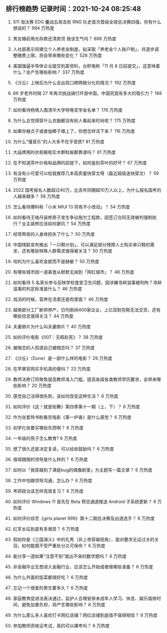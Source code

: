 
## 排行榜趋势 记录时间：2021-10-24 08:25:48
  
  1. S11 淘汰赛 EDG 鏖战五局击败 RNG 队史首次晋级全球总决赛四强，你有什么想说的？ 994 万热度
    
  2. 男友婚前用光存款还清房贷 我该生气吗？ 698 万热度
    
  3. 人社部表示将建立个人养老金制度，拟采取「养老金个人账户制」，并逐步调整缴费上限，将会带来哪些变化？ 528 万热度
    
  4. 美国强逼半导体企业提交机密资料，台积电称「11 月 8 日前提交」，这意味着什么？会产生哪些影响？ 337 万热度
    
  5. 《沙丘》上映后为什么会出现口碑两极分化的情况？ 192 万热度
    
  6. 66 岁老外时隔 27 年再次挑战骑行环游中国，中国究竟有多大的吸引力？ 188 万热度
    
  7. 如何看待杨倩入围清华大学特等奖学金名单？ 176 万热度
    
  8. 为什么总觉得穿什么衣服都没有别人看起来时尚呢？ 175 万热度
    
  9. 如果你被贞子或者伽椰子缠上了，你想怎样活下来？ 116 万热度
    
  10. 为什么“懂音乐”的人大多不在乎音质? 81 万热度
    
  11. 大品牌用的衣柜橱柜实木颗粒板都靠谱吗？ 81 万热度
    
  12. 在不知道茶叶价格和品牌的前提下，如何鉴别茶叶的好坏？ 67 万热度
    
  13. 有没有小可爱可以给我推荐几本高质量快穿文呀（最近超级迷快穿文）？ 59 万热度
    
  14. 2022 国考报名人数超过40万，比去年同期超10万人以上，为什么报名国考的人越来越多？ 58 万热度
    
  15. 怎么看待爆料称「小米 MIUI 13 将有不小改动」？ 54 万热度
    
  16. 如何看待王珞丹装修房子发生争议拖欠工程款，因签订合同无效被判强制执行？业主装修应该如何避坑？ 54 万热度
    
  17. 经常熬夜的人身体损失了什么？ 50 万热度
    
  18. 中国残联宣布推出「一只鞋计划」，可以满足部分残障人士购买单只鞋的需求，还有哪些特殊人群需求值得被关注？ 50 万热度
    
  19. 哈利为什么喜欢金妮而不是赫敏？ 50 万热度
    
  20. 有哪些城市因一道美食从默默无闻到「网红城市」？ 48 万热度
    
  21. 如何看待 5 名家长参与反映学校食堂卫生问题，因涉嫌寻衅滋事被刑拘？寻衅滋事的判定标准是什么？ 46 万热度
    
  22. 炖汤的时候，营养在汤里还是肉里面？ 46 万热度
    
  23. 越南部分工厂断供停产，日均倒闭400家企业，上亿双耐克鞋无法交货，还有哪些信息值得关注？ 44 万热度
    
  24. 夫妻肺片为什么叫夫妻肺片？ 40 万热度
    
  25. 如何评价电影《007：无暇赴死》？ 38 万热度
    
  26. 被暗恋的人知道自己被暗恋吗？ 37 万热度
    
  27. 《沙丘》（Dune）是一部什么样的电影？ 29 万热度
    
  28. 在苹果官网买手机真的傻吗？ 23 万热度
    
  29. 教师法修订将聚焦提高教师准入门槛，提高各级各类教师学历要求，会带来哪些影响？ 20 万热度
    
  30. 感觉自己活得很失败，该如何改变这种生活？ 6 万热度
    
  31. 如何评价《这！就是街舞》第四季第十一期（上，下）？ 6 万热度
    
  32. 作为张爱玲书粉看完电影《第一炉香》是什么感觉？ 6 万热度
    
  33. 初学化妆要买哪些东西啊？ 6 万热度
    
  34. 一年级的孩子怎么教育? 6 万热度
    
  35. 想了很久还是决定复读，可以给些鼓励吗？ 6 万热度
    
  36. 值得跟随的领导是什么样的？ 6 万热度
    
  37. 如何以「我穿越到了满是bug的偶像剧里」为主题写一篇文章？ 6 万热度
    
  38. 工作中怕跟领导沟通，怎么办？ 6 万热度
    
  39. 考研政治该怎样高效复习？ 6 万热度
    
  40. 如何评价 Windows 11 首先在 Beta 预览通道推送 Android 子系统更新？ 6 万热度
    
  41. 如何评价综艺《girls planet 999》第十二期总决赛及出道选手？ 6 万热度
    
  42. 红军长征到底有多艰苦？ 6 万热度
    
  43. 假如你是《三国演义》中的孔秀（非上帝穿越视角），面对要求无证过关的关羽，如何能既不受严重处分又可保命？ 6 万热度
    
  44. 能分享一道如果“注意不到”就出不来的数学题吗？ 6 万热度
    
  45. 非金融毕业生想进入金融行业，应该怎么开始或者做哪些准备？ 6 万热度
    
  46. 为什么外面的饭菜都很好吃？ 6 万热度
    
  47. 忘记一个很爱的男生要多久？ 6 万热度
    
  48. 家庭教育促进法表决通过，监护人合理安排未成年人学习、休息、娱乐锻炼时间，避免加重负担，将产生哪些影响？ 6 万热度
    
  49. 为什么那么多人喜欢打卡网红店铺？网红店铺到底值不值得相信？ 6 万热度
    
  50. 参加教师资格证考试，真的可以裸考吗？ 6 万热度
    